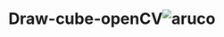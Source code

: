 # Draw-cube-openCV![aruco](https://user-images.githubusercontent.com/57395643/233469615-f7f98683-1825-4ccc-a989-730f4f5f3e76.png)

